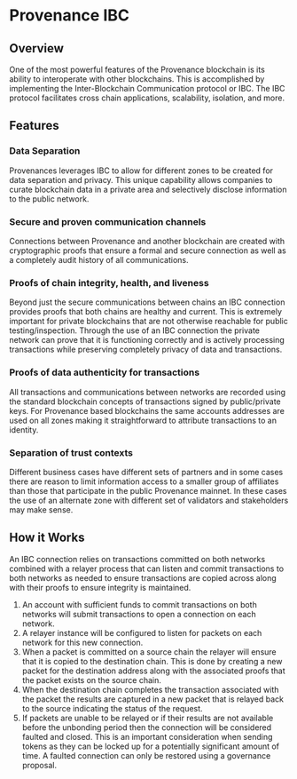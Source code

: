 # Provenance IBC

## Overview

One of the most powerful features of the Provenance blockchain is its ability to interoperate with other blockchains.
This is accomplished by implementing the Inter-Blockchain Communication protocol or IBC. The IBC protocol facilitates
cross chain applications, scalability, isolation, and more.

## Features

### Data Separation

Provenances leverages IBC to allow for different zones to be created for data separation and privacy. This unique
capability allows companies to curate blockchain data in a private area and selectively disclose information to the
public network.

### Secure and proven communication channels

Connections between Provenance and another blockchain are created with cryptographic proofs that ensure a formal and
secure connection as well as a completely audit history of all communications.

### Proofs of chain integrity, health, and liveness

Beyond just the secure communications between chains an IBC connection provides proofs that both chains are healthy and
current. This is extremely important for private blockchains that are not otherwise reachable for public
testing/inspection. Through the use of an IBC connection the private network can prove that it is functioning correctly
and is actively processing transactions while preserving completely privacy of data and transactions.

### Proofs of data authenticity for transactions

All transactions and communications between networks are recorded using the standard blockchain concepts of transactions
signed by public/private keys. For Provenance based blockchains the same accounts addresses are used on all zones making
it straightforward to attribute transactions to an identity.

### Separation of trust contexts

Different business cases have different sets of partners and in some cases there are reason to limit information access
to a smaller group of affiliates than those that participate in the public Provenance mainnet. In these cases the use of
an alternate zone with different set of validators and stakeholders may make sense.

## How it Works

An IBC connection relies on transactions committed on both networks combined with a relayer process that can listen and
commit transactions to both networks as needed to ensure transactions are copied across along with their proofs to
ensure integrity is maintained.

1. An account with sufficient funds to commit transactions on both networks will submit transactions to open a
   connection on each network.
2. A relayer instance will be configured to listen for packets on each network for this new connection.
3. When a packet is committed on a source chain the relayer will ensure that it is copied to the destination chain. This
   is done by creating a new packet for the destination address along with the associated proofs that the packet exists
   on the source chain.
4. When the destination chain completes the transaction associated with the packet the results are captured in a new
   packet that is relayed back to the source indicating the status of the request.
5. If packets are unable to be relayed or if their results are not available before the unbonding period then the
   connection will be considered faulted and closed. This is an important consideration when sending tokens as they can
   be locked up for a potentially significant amount of time. A faulted connection can only be restored using a
   governance proposal.